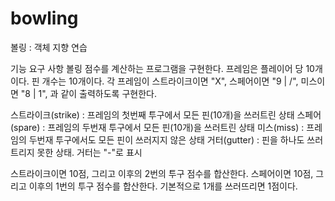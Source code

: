 # bowling
볼링 : 객체 지향 연습

기능 요구 사항
볼링 점수를 계산하는 프로그램을 구현한다.
프레임은 플레이어 당 10개이다. 핀 개수는 10개이다.
각 프레임이 스트라이크이면 "X", 스페어이면 "9 | /", 미스이면 "8 | 1", 과 같이 출력하도록 구현한다.

스트라이크(strike) : 프레임의 첫번째 투구에서 모든 핀(10개)을 쓰러트린 상태
스페어(spare) : 프레임의 두번재 투구에서 모든 핀(10개)을 쓰러트린 상태
미스(miss) : 프레임의 두번재 투구에서도 모든 핀이 쓰러지지 않은 상태
거터(gutter) : 핀을 하나도 쓰러트리지 못한 상태. 거터는 "-"로 표시

스트라이크이면 10점, 그리고 이후의 2번의 투구 점수를 합산한다.
스페어이면 10점, 그리고 이후의 1번의 투구 점수를 합산한다.
기본적으로 1개를 쓰러뜨리면 1점이다.
